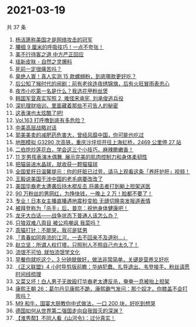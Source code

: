 # 2021-03-19

共 37 条

<!-- BEGIN ZHIHUVIDEO -->
<!-- 最后更新时间 Fri Mar 19 2021 23:07:16 GMT+0800 (China Standard Time) -->
1. [杨洁篪称美国才是网络攻击的冠军](https://www.zhihu.com/zvideo/1356291448258846720)
1. [腰细 9 厘米的呼吸技巧！一点不夸张！](https://www.zhihu.com/zvideo/1356311827715072000)
1. [美不行待客之道 中方严正回应](https://www.zhihu.com/zvideo/1356226873605656576)
1. [瑶新皮肤 - 自然之灵爆料](https://www.zhihu.com/zvideo/1356185899714080768)
1. [死前一定很痛苦吗？](https://www.zhihu.com/zvideo/1355881827807150080)
1. [臭绝人寰！真人实测 15 款螺蛳粉，到底哪款更好吃？](https://www.zhihu.com/zvideo/1356297052520124416)
1. [后公知了猴时代的闹剧：前有老徐连夜绣锦旗，后有火旺冒雨表忠心](https://www.zhihu.com/zvideo/1356341796688314368)
1. [夜市小吃第一名是什么？我选花甲粉丝煲](https://www.zhihu.com/zvideo/1356318019036172288)
1. [韩国军营真实写照 2, 难怪宋承宪, 刘承俊逃兵役](https://www.zhihu.com/zvideo/1355947854364598272)
1. [深扒理财培训，里面藏着那些不可告人的秘密](https://www.zhihu.com/zvideo/1356178945054846976)
1. [这表演也太炫酷了吧!](https://www.zhihu.com/zvideo/1356264235652206592)
1. [Vol.163 打呼噜到底有多危险？](https://www.zhihu.com/zvideo/1356002055069319168)
1. [中美高层战略对话](https://www.zhihu.com/zvideo/1356250097739583488)
1. [郭美美卖的减肥药危害大，曾经风靡中国，你可能也吃过](https://www.zhihu.com/zvideo/1356173294337429504)
1. [地图模拟 G3290 次高铁，重庆沙坪坝开往上海虹桥，2469 公里停 27 站](https://www.zhihu.com/zvideo/1354773642149056513)
1. [二伯炝炒莲花白，学会这三个小技巧，麻辣脆嫩香！](https://www.zhihu.com/zvideo/1355937632350826496)
1. [11 岁男孩表演木偶舞, 展示完美的肌肉控制力和身体柔韧性](https://www.zhihu.com/zvideo/1355908927918325760)
1. [把猫装进水晶球，就收获一颗猫猫球](https://www.zhihu.com/zvideo/1355975262023110656)
1. [全国爱肝日温馨提示：你的肝脏已过劳，请马上观看这条「养肝护肝」视频！](https://www.zhihu.com/zvideo/1355839309325438976)
1. [王毅说美国干涉中国的老毛病要改改了](https://www.zhihu.com/zvideo/1356245406154788865)
1. [美国华裔老太遭袭后持木棍反击 将袭击者打到躺上担架送医](https://www.zhihu.com/zvideo/1355915770652774400)
1. [90 万粉丝的男网红，为挣快钱，一晚上 2 万！脸都不要了！](https://www.zhihu.com/zvideo/1355979378585661440)
1. [专业！日本女主播直播遇地震秒变脸 无缝切换突发报道表情](https://www.zhihu.com/zvideo/1355905874297368576)
1. [被拜登称为「杀手」后，普京：祝他身体健康吧！](https://www.zhihu.com/zvideo/1356169727123906560)
1. [龙牙大白话——战争状态下普通人该怎么办？](https://www.zhihu.com/zvideo/1355878317560549376)
1. [只狼双难八周目 被公鸡嘲讽 我菜吗？](https://www.zhihu.com/zvideo/1355593506363305984)
1. [乖猫打针：不能哭，我可是猛男](https://www.zhihu.com/zvideo/1355902624491933696)
1. [「青春如同奔流的江河，一去不回来不及道别…」](https://www.zhihu.com/zvideo/1355841773571334144)
1. [赵立坚：所谓人权灯塔，只照别人不照自己也太久了！](https://www.zhihu.com/zvideo/1355925841541574656)
1. [流氓不可怕, 就怕流氓学文化](https://www.zhihu.com/zvideo/1355548728275800064)
1. [早餐你就吃这个，3 分钟就做好，做法非常简单，关键是营养又好吃](https://www.zhihu.com/zvideo/1355812750212304896)
1. [《正义联盟》4 小时导剪版前瞻：华纳犯蠢、扎导退出、韦登接手、粉丝请愿时间线梳理](https://www.zhihu.com/zvideo/1355511391181373440)
1. [又菜又坏！白人男子无故殴打华裔老太遭反杀，奄奄一息被抬上担架](https://www.zhihu.com/zvideo/1355853933756137472)
1. [康熙王朝 26：葛尔丹见康熙不跪，康熙霸气发问：那个奴才，你膝盖不会打弯吗？](https://www.zhihu.com/zvideo/1355896043574431745)
1. [M9 和牛，国宴大厨教你中式做法，一口 200 块，好吃到想哭](https://www.zhihu.com/zvideo/1355483649618407424)
1. [德国如何从世界第二强国走向自我毁灭的深渊？](https://www.zhihu.com/zvideo/1355891959576289280)
1. [【淮秀帮】不同人看《山河令》：过分真实！](https://www.zhihu.com/zvideo/1355571457951453184)
<!-- END ZHIHUVIDEO -->
